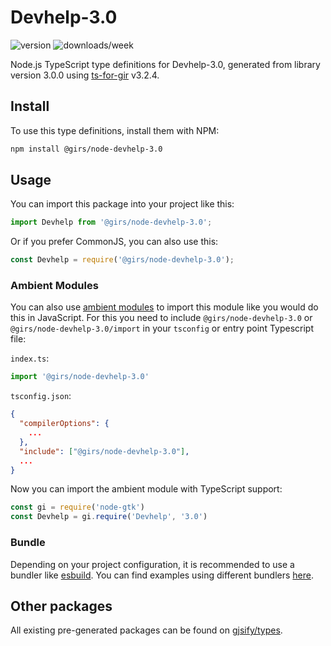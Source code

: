 
# Devhelp-3.0

![version](https://img.shields.io/npm/v/@girs/node-devhelp-3.0)
![downloads/week](https://img.shields.io/npm/dw/@girs/node-devhelp-3.0)


Node.js TypeScript type definitions for Devhelp-3.0, generated from library version 3.0.0 using [ts-for-gir](https://github.com/gjsify/ts-for-gir) v3.2.4.


## Install

To use this type definitions, install them with NPM:
```bash
npm install @girs/node-devhelp-3.0
```

## Usage

You can import this package into your project like this:
```ts
import Devhelp from '@girs/node-devhelp-3.0';
```

Or if you prefer CommonJS, you can also use this:
```ts
const Devhelp = require('@girs/node-devhelp-3.0');
```

### Ambient Modules

You can also use [ambient modules](https://github.com/gjsify/ts-for-gir/tree/main/packages/cli#ambient-modules) to import this module like you would do this in JavaScript.
For this you need to include `@girs/node-devhelp-3.0` or `@girs/node-devhelp-3.0/import` in your `tsconfig` or entry point Typescript file:

`index.ts`:
```ts
import '@girs/node-devhelp-3.0'
```

`tsconfig.json`:
```json
{
  "compilerOptions": {
    ...
  },
  "include": ["@girs/node-devhelp-3.0"],
  ...
}
```

Now you can import the ambient module with TypeScript support: 

```ts
const gi = require('node-gtk')
const Devhelp = gi.require('Devhelp', '3.0')
```


### Bundle

Depending on your project configuration, it is recommended to use a bundler like [esbuild](https://esbuild.github.io/). You can find examples using different bundlers [here](https://github.com/gjsify/ts-for-gir/tree/main/examples).

## Other packages

All existing pre-generated packages can be found on [gjsify/types](https://github.com/gjsify/types).

